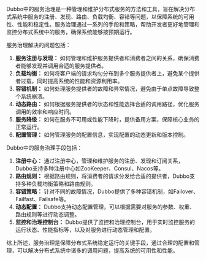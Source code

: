 Dubbo中的服务治理是一种管理和维护分布式服务的方法和工具，旨在解决分布式系统中服务的注册、发现、路由、负载均衡、容错等问题，以保障系统的可用性、性能和稳定性。服务治理通过一系列的手段和策略，帮助开发者更好地管理和监控分布式系统中的服务，确保系统能够按预期运行。

服务治理解决的问题包括：

1. **服务注册与发现：** 如何管理和维护服务提供者和消费者之间的关系，确保消费者能够发现并调用合适的服务提供者。
2. **负载均衡：** 如何将客户端的请求均匀分布到多个服务提供者上，避免某个提供者过载，同时提高系统的性能和资源利用率。
3. **容错机制：** 如何处理服务提供者的故障和异常情况，避免由于单点故障导致整个系统崩溃。
4. **动态路由：** 如何根据服务提供者的状态和性能选择合适的调用路径，优化服务调用的效率和响应时间。
5. **服务降级：** 如何在服务不可用或性能下降时，提供备用方案，保障核心业务的正常运行。
6. **配置管理：** 如何管理服务的配置信息，实现配置的动态更新和版本控制。

Dubbo中的服务治理手段包括：

1. **注册中心：** 通过注册中心，管理和维护服务的注册、发现和订阅关系，Dubbo支持多种注册中心如ZooKeeper、Consul、Nacos等。
2. **路由规则：** 根据路由规则，将消费者的请求分发给合适的提供者，Dubbo支持多种负载均衡策略和路由规则。
3. **容错策略：** 针对不同的故障情况，Dubbo提供了多种容错机制，如Failover、Failfast、Failsafe等。
4. **动态配置：** Dubbo支持动态配置管理，可以根据需要对服务的参数、权重、路由规则等进行动态调整。
5. **监控和治理控制台：** Dubbo提供了监控和治理控制台，用于实时监控服务的运行状态、性能指标等，以及对服务进行动态管理和配置。

综上所述，服务治理是保障分布式系统稳定运行的关键手段，通过合理的配置和管理，可以解决分布式系统中诸多的调用问题，提高系统的可用性和性能。
